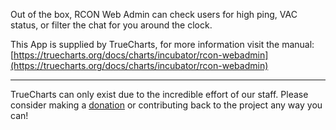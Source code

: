 Out of the box, RCON Web Admin can check users for high ping, VAC status, or filter the chat for you around the clock.

This App is supplied by TrueCharts, for more information visit the manual: [https://truecharts.org/docs/charts/incubator/rcon-webadmin](https://truecharts.org/docs/charts/incubator/rcon-webadmin)

---

TrueCharts can only exist due to the incredible effort of our staff.
Please consider making a [donation](https://truecharts.org/docs/about/sponsor) or contributing back to the project any way you can!
